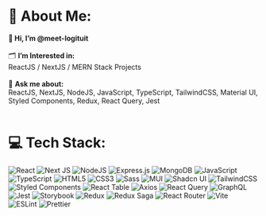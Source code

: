 # 💫 About Me:
**👋 Hi, I’m @meet-logituit**  <br><br>🗂️ **I’m Interested in:**  <br>ReactJS / NextJS / MERN Stack Projects<br><br>💬 **Ask me about:**  <br>ReactJS, NextJS, NodeJS, JavaScript, TypeScript, TailwindCSS, Material UI, Styled Components, Redux, React Query, Jest <br><br>

# 💻 Tech Stack:
![React](https://img.shields.io/badge/react-%2320232a.svg?style=for-the-badge&logo=react&logoColor=%2361DAFB) 
![Next JS](https://img.shields.io/badge/next%20js-000000?style=for-the-badge&logo=nextdotjs&logoColor=white) 
![NodeJS](https://img.shields.io/badge/Node%20js-339933?style=for-the-badge&logo=nodedotjs&logoColor=white)
![Express.js](https://img.shields.io/badge/Express%20js-000000?style=for-the-badge&logo=express&logoColor=white) 
![MongoDB](https://img.shields.io/badge/MongoDB-%234ea94b.svg?style=for-the-badge&logo=mongodb&logoColor=white) 
![JavaScript](https://img.shields.io/badge/javascript-%23323330.svg?style=for-the-badge&logo=javascript&logoColor=%23F7DF1E) 
![TypeScript](https://img.shields.io/badge/typescript-%23007ACC.svg?style=for-the-badge&logo=typescript&logoColor=white) 
![HTML5](https://img.shields.io/badge/html5-%23E34F26.svg?style=for-the-badge&logo=html5&logoColor=white) 
![CSS3](https://img.shields.io/badge/css3-%231572B6.svg?style=for-the-badge&logo=css3&logoColor=white) 
![Sass](https://img.shields.io/badge/Sass-CC6699?style=for-the-badge&logo=sass&logoColor=white) 
![MUI](https://img.shields.io/badge/Material%20UI-007FFF?style=for-the-badge&logo=mui&logoColor=white) 
![Shadcn UI](https://img.shields.io/badge/shadcn%2Fui-000000?style=for-the-badge&logo=shadcnui&logoColor=white)
![TailwindCSS](https://img.shields.io/badge/tailwindcss-%2338B2AC.svg?style=for-the-badge&logo=tailwind-css&logoColor=white) 
![Styled Components](https://img.shields.io/badge/styled--components-DB7093?style=for-the-badge&logo=styled-components&logoColor=white)
![React Table](https://img.shields.io/badge/react%20table-FF4154?style=for-the-badge&logo=react%20table&logoColor=white)
![Axios](https://img.shields.io/badge/axios-671ddf?&style=for-the-badge&logo=axios&logoColor=white) 
![React Query](https://img.shields.io/badge/React_Query-FF4154?style=for-the-badge&logo=ReactQuery&logoColor=white)
![GraphQL](https://img.shields.io/badge/-GraphQL-E10098?style=for-the-badge&logo=graphql&logoColor=white) 
![Jest](https://img.shields.io/badge/Jest-C21325?style=for-the-badge&logo=jest&logoColor=white) 
![Storybook](https://img.shields.io/badge/storybook-FF4785?style=for-the-badge&logo=storybook&logoColor=white)
![Redux](https://img.shields.io/badge/redux-%23593d88.svg?style=for-the-badge&logo=redux&logoColor=white)
![Redux Saga](https://img.shields.io/badge/Redux%20saga-86D46B?style=for-the-badge&logo=redux%20saga&logoColor=999999) 
![React Router](https://img.shields.io/badge/React_Router-CA4245?style=for-the-badge&logo=react-router&logoColor=white) 
![Vite](https://img.shields.io/badge/Vite-B73BFE?style=for-the-badge&logo=vite&logoColor=FFD62E)
![ESLint](https://img.shields.io/badge/ESLint-4B3263?style=for-the-badge&logo=eslint&logoColor=white) 
![Prettier](https://img.shields.io/badge/prettier-1A2C34?style=for-the-badge&logo=prettier&logoColor=F7BA3E)
<!---
meet-logituit/meet-logituit is a ✨ special ✨ repository because its `README.md` (this file) appears on your GitHub profile.
You can click the Preview link to take a look at your changes.
--->
